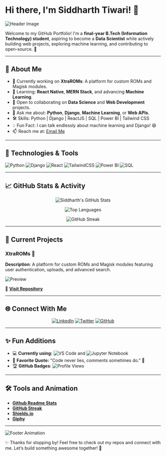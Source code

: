 # Hi there, I'm Siddharth Tiwari! 👋

![Header Image](https://media.giphy.com/media/L1R1tvI9svkIWwpVYr/giphy.gif)

Welcome to my GitHub Portfolio! I'm a **final-year B.Tech (Information Technology) student**, aspiring to become a **Data Scientist** while actively building web projects, exploring machine learning, and contributing to open-source. 🚀

---

## 🌟 About Me

- 🔭 Currently working on **XtraROMs**: A platform for custom ROMs and Magisk modules.
- 🌱 Learning: **React Native**, **MERN Stack**, and advancing **Machine Learning**.
- 👯 Open to collaborating on **Data Science** and **Web Development** projects.
- 💬 Ask me about: **Python**, **Django**, **Machine Learning**, or **Web APIs**.
- 🛠 Skills: Python | Django | ReactJS | SQL | Power BI | Tailwind CSS
- 💡 Fun Fact: I can talk endlessly about machine learning and Django! 😄
- 📫 Reach me at: [Email Me](mailto:example@example.com)

---

## 🚀 Technologies & Tools

![Python](https://img.shields.io/badge/-Python-3776AB?style=flat&logo=python&logoColor=white) ![Django](https://img.shields.io/badge/-Django-092E20?style=flat&logo=django&logoColor=white) ![React](https://img.shields.io/badge/-React-61DAFB?style=flat&logo=react&logoColor=white) ![TailwindCSS](https://img.shields.io/badge/-TailwindCSS-06B6D4?style=flat&logo=tailwindcss&logoColor=white) ![Power BI](https://img.shields.io/badge/-Power%20BI-F2C811?style=flat&logo=powerbi&logoColor=white) ![SQL](https://img.shields.io/badge/-SQL-336791?style=flat&logo=postgresql&logoColor=white)

---

## 📈 GitHub Stats & Activity

<div align="center">

![Siddharth's GitHub Stats](https://github-readme-stats.vercel.app/api?username=llSiddharthll&show_icons=true&theme=radical&count_private=true&hide=contribs)

![Top Languages](https://github-readme-stats.vercel.app/api/top-langs/?username=llSiddharthll&layout=compact&theme=radical)

![GitHub Streak](https://github-readme-streak-stats.herokuapp.com/?user=llSiddharthll&theme=radical)

</div>

---

## 🎯 Current Projects

### XtraROMs 🌟
**Description**: A platform for custom ROMs and Magisk modules featuring user authentication, uploads, and advanced search.

![Preview](https://media2.giphy.com/media/v1.Y2lkPTc5MGI3NjExZWs2NWdnaTJoZjlteHFhN3QzaGRpbjFqNTJtdW01eHcxczZwbGxubyZlcD12MV9pbnRlcm5hbF9naWZfYnlfaWQmY3Q9Zw/jBOOXxSJfG8kqMxT11/giphy.webp)

🔗 **[Visit Repository](https://github.com/llSiddharthll)**

---

## 🌐 Connect With Me

<p align="center">
  <a href="https://linkedin.com/in/example"><img src="https://img.shields.io/badge/-LinkedIn-0077B5?style=flat&logo=linkedin&logoColor=white" alt="LinkedIn"></a>
  <a href="https://twitter.com/example"><img src="https://img.shields.io/badge/-Twitter-1DA1F2?style=flat&logo=twitter&logoColor=white" alt="Twitter"></a>
  <a href="https://github.com/llSiddharthll"><img src="https://img.shields.io/badge/-GitHub-181717?style=flat&logo=github&logoColor=white" alt="GitHub"></a>
</p>

---

## ✨ Fun Additions

- 💻 **Currently using:** ![VS Code](https://img.shields.io/badge/-VSCode-007ACC?style=flat&logo=visualstudiocode&logoColor=white) and ![Jupyter Notebook](https://img.shields.io/badge/-Jupyter-F37626?style=flat&logo=jupyter&logoColor=white)
- 🌌 **Favorite Quote:** "Code never lies, comments sometimes do." 🖤
- 🏆 **GitHub Badges**:
  ![Profile Views](https://komarev.com/ghpvc/?username=llSiddharthll&color=brightgreen)

---

## 🛠️ Tools and Animation

- **[Github Readme Stats](https://github.com/anuraghazra/github-readme-stats)**
- **[GitHub Streak](https://github.com/DenverCoder1/github-readme-streak-stats)**
- **[Shields.io](https://shields.io/)**
- **[Giphy](https://giphy.com/)**

---

![Footer Animation](https://media.giphy.com/media/jTNG3RF6EwbkpD4LZx/giphy.gif)

✨ Thanks for stopping by! Feel free to check out my repos and connect with me. Let’s build something awesome together! 🚀
